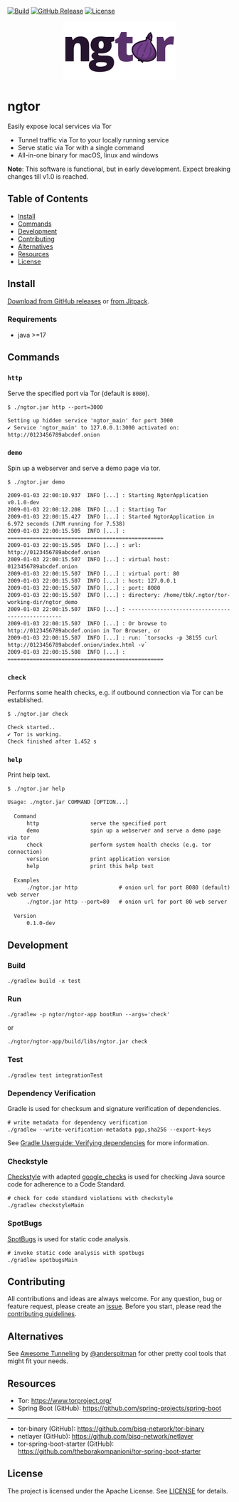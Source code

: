 [![Build](https://github.com/theborakompanioni/ngtor/actions/workflows/build.yml/badge.svg)](https://github.com/theborakompanioni/ngtor/actions/workflows/build.yml)
[![GitHub Release](https://img.shields.io/github/release/theborakompanioni/ngtor.svg?maxAge=3600)](https://github.com/theborakompanioni/ngtor/releases/latest)
[![License](https://img.shields.io/github/license/theborakompanioni/ngtor.svg?maxAge=2592000)](https://github.com/theborakompanioni/ngtor/blob/master/LICENSE)


<p align="center">
    <img src="https://github.com/theborakompanioni/ngtor/blob/master/docs/assets/images/logo-sm.png" alt="Logo" width="255" />
</p>


ngtor
===
Easily expose local services via Tor

- Tunnel traffic via Tor to your locally running service
- Serve static via Tor with a single command
- All-in-one binary for macOS, linux and windows

**Note**: This software is functional, but in early development. Expect breaking changes till v1.0 is reached.

## Table of Contents

- [Install](#install)
- [Commands](#commands)
- [Development](#development)
- [Contributing](#contributing)
- [Alternatives](#alternatives)
- [Resources](#resources)
- [License](#license)


## Install
[Download from GitHub releases](https://github.com/theborakompanioni/ngtor/releases/latest) or
[from Jitpack](https://jitpack.io/#theborakompanioni/ngtor).

### Requirements
- java >=17


## Commands

### `http`
Serve the specified port via Tor (default is `8080`).

```shell script
$ ./ngtor.jar http --port=3000
```
```
Setting up hidden service 'ngtor_main' for port 3000
✔ Service 'ngtor_main' to 127.0.0.1:3000 activated on: http://0123456789abcdef.onion
```

### `demo`
Spin up a webserver and serve a demo page via tor.

```shell script
$ ./ngtor.jar demo
```
```
2009-01-03 22:00:10.937  INFO [...] : Starting NgtorApplication v0.1.0-dev
2009-01-03 22:00:12.208  INFO [...] : Starting Tor
2009-01-03 22:00:15.427  INFO [...] : Started NgtorApplication in 6.972 seconds (JVM running for 7.538)
2009-01-03 22:00:15.505  INFO [...] : =================================================
2009-01-03 22:00:15.505  INFO [...] : url: http://0123456789abcdef.onion
2009-01-03 22:00:15.507  INFO [...] : virtual host: 0123456789abcdef.onion
2009-01-03 22:00:15.507  INFO [...] : virtual port: 80
2009-01-03 22:00:15.507  INFO [...] : host: 127.0.0.1
2009-01-03 22:00:15.507  INFO [...] : port: 8080
2009-01-03 22:00:15.507  INFO [...] : directory: /home/tbk/.ngtor/tor-working-dir/ngtor_demo
2009-01-03 22:00:15.507  INFO [...] : -------------------------------------------------
2009-01-03 22:00:15.507  INFO [...] : Or browse to http://0123456789abcdef.onion in Tor Browser, or
2009-01-03 22:00:15.507  INFO [...] : run: `torsocks -p 38155 curl http://0123456789abcdef.onion/index.html -v`
2009-01-03 22:00:15.508  INFO [...] : =================================================
```

### `check`
Performs some health checks, e.g. if outbound connection via Tor can be established.

```shell script
$ ./ngtor.jar check
```
```
Check started..
✔ Tor is working.
Check finished after 1.452 s
```

### `help`
Print help text.

```shell script
$ ./ngtor.jar help
```
```
Usage: ./ngtor.jar COMMAND [OPTION...]

  Command
      http                serve the specified port
      demo                spin up a webserver and serve a demo page via tor
      check               perform system health checks (e.g. tor connection)
      version             print application version
      help                print this help text

  Examples
      ./ngtor.jar http             # onion url for port 8080 (default) web server
      ./ngtor.jar http --port=80   # onion url for port 80 web server

  Version
      0.1.0-dev
```


## Development

### Build
```shell script
./gradlew build -x test
```

### Run
```shell script
./gradlew -p ngtor/ngtor-app bootRun --args='check'
```
or
```shell script
./ngtor/ngtor-app/build/libs/ngtor.jar check
```

### Test
```shell script
./gradlew test integrationTest
```

### Dependency Verification
Gradle is used for checksum and signature verification of dependencies.

```shell script
# write metadata for dependency verification
./gradlew --write-verification-metadata pgp,sha256 --export-keys
```

See [Gradle Userguide: Verifying dependencies](https://docs.gradle.org/current/userguide/dependency_verification.html)
for more information.

### Checkstyle
[Checkstyle](https://github.com/checkstyle/checkstyle) with adapted [google_checks](https://github.com/checkstyle/checkstyle/blob/master/src/main/resources/google_checks.xml)
is used for checking Java source code for adherence to a Code Standard.

```shell script
# check for code standard violations with checkstyle
./gradlew checkstyleMain
```

### SpotBugs
[SpotBugs](https://spotbugs.github.io/) is used for static code analysis.

```shell script
# invoke static code analysis with spotbugs
./gradlew spotbugsMain
```


## Contributing
All contributions and ideas are always welcome. For any question, bug or feature request,
please create an [issue](https://github.com/theborakompanioni/ngtor/issues).
Before you start, please read the [contributing guidelines](contributing.md).


## Alternatives
See [Awesome Tunneling](https://github.com/anderspitman/awesome-tunneling) by [@anderspitman](https://github.com/anderspitman) for other pretty cool tools that might fit your needs.


## Resources
- Tor: https://www.torproject.org/
- Spring Boot (GitHub): https://github.com/spring-projects/spring-boot
---
- tor-binary (GitHub): https://github.com/bisq-network/tor-binary
- netlayer (GitHub): https://github.com/bisq-network/netlayer
- tor-spring-boot-starter (GitHub): https://github.com/theborakompanioni/tor-spring-boot-starter


## License
The project is licensed under the Apache License. See [LICENSE](LICENSE) for details.

